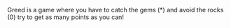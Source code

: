 Greed is a game where you have to catch the gems (*) and avoid the rocks (0)
try to get as many points as you can!